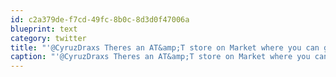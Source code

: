 ```yaml
---
id: c2a379de-f7cd-49fc-8b0c-8d3d0f47006a
blueprint: text
category: twitter
title: "'@CyruzDraxs Theres an AT&amp;T store on Market where you can get a PayAsYouGo SIM card w/ 100MB for $15 or 500MB/$25"
caption: "'@CyruzDraxs Theres an AT&amp;T store on Market where you can get a PayAsYouGo SIM card w/ 100MB for $15 or 500MB/$25"
---
```

